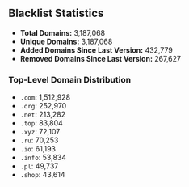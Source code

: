 ## Blacklist Statistics

- **Total Domains:** 3,187,068
- **Unique Domains:** 3,187,068
- **Added Domains Since Last Version:** 432,779
- **Removed Domains Since Last Version:** 267,627

### Top-Level Domain Distribution

-  `.com`: 1,512,928
-  `.org`: 252,970
-  `.net`: 213,282
-  `.top`: 83,804
-  `.xyz`: 72,107
-  `.ru`: 70,253
-  `.io`: 61,193
-  `.info`: 53,834
-  `.pl`: 49,737
-  `.shop`: 43,614
